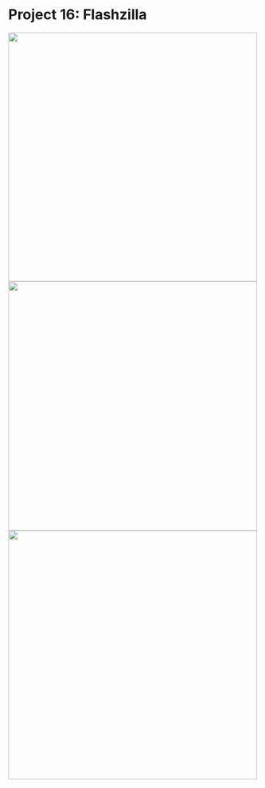 # Project 16: Flashzilla

<img src="https://user-images.githubusercontent.com/35319467/108116960-2c21b300-7051-11eb-8159-763b52e799fc.png" width="500">
<img src="https://user-images.githubusercontent.com/35319467/108116973-304dd080-7051-11eb-869f-0b01e3c7fa21.png" width="500">
<img src="https://user-images.githubusercontent.com/35319467/108117002-3b086580-7051-11eb-9d2c-854d0b612602.png" width="500">
